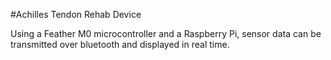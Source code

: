 #Achilles Tendon Rehab Device

Using a Feather M0 microcontroller and a Raspberry Pi, sensor data can be transmitted over bluetooth and displayed in real time.

